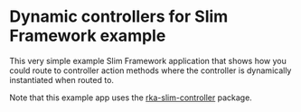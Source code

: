 # Dynamic controllers for Slim Framework example

This very simple example Slim Framework application that shows how you could
route to controller action methods where the controller is dynamically
instantiated when routed to.

Note that this example app uses the [rka-slim-controller][1] package.


[1]: https://github.com/akrabat/rka-slim-controller
